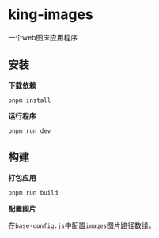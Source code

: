 # king-images
一个web图床应用程序



## 安装

**下载依赖**

```
pnpm install
```

**运行程序**

```
pnpm run dev
```



## 构建

**打包应用**

```
pnpm run build
```

**配置图片**

在`base-config.js`中配置`images`图片路径数组。

